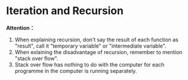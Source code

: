 # Iteration and Recursion

**Attention：**
1. When explaining recursion, don't say the result of each function as "result", call it "temporary variable" or "intermediate variable".
2. When exlaining the disadvantage of recursion, remember to mention "stack over flow".
3. Stack over flow has nothing to do with the computer for each programme in the computer is running separately.

